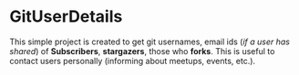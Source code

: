 # GitUserDetails

This simple project is created to get git usernames, email ids (_if a user has shared_) of **Subscribers**, **stargazers**, those who **forks**.
This is useful to contact users personally (informing about meetups, events, etc.).

